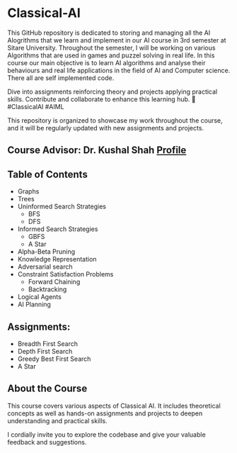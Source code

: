 # Classical-AI
This GitHub repository is dedicated to storing and managing all the AI Alogrithms that we learn and implement in our AI course in 3rd semester at Sitare University. Throughout the semester, I will be working on various Algorithms that are used in games and puzzel solving in real life. In this course our main objective is to learn AI algorithms and analyse their behaviours and real life applications in the field of AI and Computer science. There all are self implemented code.

Dive into assignments reinforcing theory and projects applying practical skills. Contribute and collaborate to enhance this learning hub. 
🚀 #ClassicalAI #AIML

This repository is organized to showcase my work throughout the course, and it will be regularly updated with new assignments and projects.

## Course Advisor: Dr. Kushal Shah [Profile](https://www.linkedin.com/in/kushal-shah-95b9a3b?utm_source=share&utm_campaign=share_via&utm_content=profile&utm_medium=android_app)

## Table of Contents
  - Graphs
  - Trees
  - Uninformed Search Strategies
      - BFS
      - DFS
  - Informed Search Strategies
      - GBFS
      - A Star
  - Alpha-Beta Pruning
  - Knowledge Representation
  - Adversarial search
  - Constraint Satisfaction Problems
      - Forward Chaining
      - Backtracking
  - Logical Agents
  - AI Planning
    
## Assignments:

- Breadth First Search
- Depth First Search
- Greedy Best First Search
- A Star

## About the Course

This course covers various aspects of Classical AI. It includes theoretical concepts as well as hands-on assignments and projects to deepen understanding and practical skills.

I cordially invite you to explore the codebase and give your valuable feedback and suggestions.
